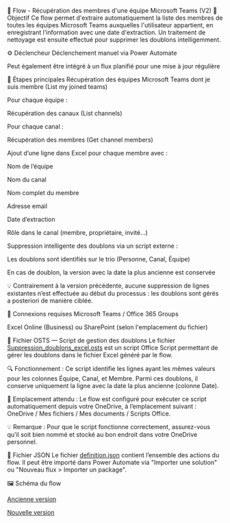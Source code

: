 👥 Flow - Récupération des membres d'une équipe Microsoft Teams (V2)
🎯 Objectif
Ce flow permet d'extraire automatiquement la liste des membres de toutes les équipes Microsoft Teams auxquelles l'utilisateur appartient, en enregistrant l’information avec une date d'extraction. Un traitement de nettoyage est ensuite effectué pour supprimer les doublons intelligemment.

⚙️ Déclencheur
Déclenchement manuel via Power Automate

Peut également être intégré à un flux planifié pour une mise à jour régulière

🔁 Étapes principales
Récupération des équipes Microsoft Teams dont je suis membre (List my joined teams)

Pour chaque équipe :

Récupération des canaux (List channels)

Pour chaque canal :

Récupération des membres (Get channel members)

Ajout d’une ligne dans Excel pour chaque membre avec :

Nom de l’équipe

Nom du canal

Nom complet du membre

Adresse email

Date d’extraction

Rôle dans le canal (membre, propriétaire, invité…)

Suppression intelligente des doublons via un script externe :

Les doublons sont identifiés sur le trio (Personne, Canal, Équipe)

En cas de doublon, la version avec la date la plus ancienne est conservée

💡 Contrairement à la version précédente, aucune suppression de lignes existantes n’est effectuée au début du processus : les doublons sont gérés a posteriori de manière ciblée.

🔐 Connexions requises
Microsoft Teams / Office 365 Groups

Excel Online (Business) ou SharePoint (selon l'emplacement du fichier)

📄 Fichier OSTS — Script de gestion des doublons
Le fichier [Suppression_doublons_excel.osts](./Suppression%20doublons%20execel.osts) est un script Office Script permettant de gérer les doublons dans le fichier Excel généré par le flow.

🔍 Fonctionnement :
Ce script identifie les lignes ayant les mêmes valeurs pour les colonnes Équipe, Canal, et Membre.
Parmi ces doublons, il conserve uniquement la ligne avec la date la plus ancienne (colonne Date).

📁 Emplacement attendu :
Le flow est configuré pour exécuter ce script automatiquement depuis votre OneDrive, à l’emplacement suivant :
OneDrive / Mes fichiers / Mes documents / Scripts Office.

💡 Remarque :
Pour que le script fonctionne correctement, assurez-vous qu’il soit bien nommé et stocké au bon endroit dans votre OneDrive personnel.

📄 Fichier JSON
Le fichier [definition.json](./definition.json) contient l’ensemble des actions du flow. Il peut être importé dans Power Automate via "Importer une solution" ou "Nouveau flux > Importer un package".

🖼️ Schéma du flow

[Ancienne version](./Schema_fluxv1.png)

[Nouvelle version](./Schema_flux.png)
